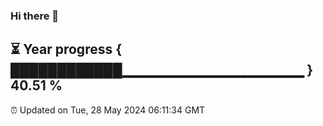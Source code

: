 ### Hi there 👋
⏳ Year progress { ████████████▁▁▁▁▁▁▁▁▁▁▁▁▁▁▁▁▁▁ } 40.51 %
---
⏰ Updated on Tue, 28 May 2024 06:11:34 GMT

